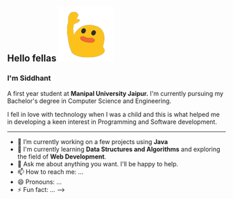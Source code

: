 ## Hello fellas ![](hello.gif)
### I'm **Siddhant**

A first year student at **Manipal University Jaipur.**
I'm currently pursuing my Bachelor's degree in Computer Science and Engineering.

I fell in love with technology when I was a child and this is what helped me in developing a keen interest in Programming and Software development.

-----

- 🔭 I’m currently working on a few projects using **Java**
- 🌱 I'm currently learning **Data Structures and Algorithms** and exploring the field of **Web Development**.
- 💬 Ask me about anything you want. I'll be happy to help.
- 📫 How to reach me: ...
- 😄 Pronouns: ...
- ⚡ Fun fact: ...
-->
